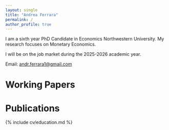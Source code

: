 ```yaml
---
layout: single
title: "Andrea Ferrara"
permalink: /
author_profile: true
---
```


I am a sixth year PhD Candidate in Economics Northwestern University. My research focuses on Monetary Economics.

I will be on the job market during the 2025-2026 academic year.

Email: andr.ferrara1@gmail.com

# Working Papers

# Publications
{% include cv/education.md %}
